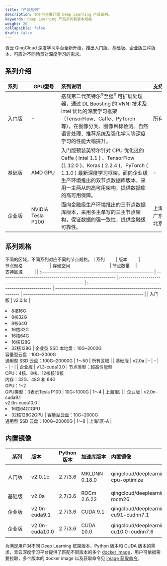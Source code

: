 ```yaml
---
title: "产品系列"
description: 本小节主要介绍 Deep Learning 产品系列。 
keywords: Deep Learning 产品系列和版本规格 
weight: 20
collapsible: false
draft: false
---
```


青云 QingCloud 深度学习平台全新升级，推出入门版、基础版、企业版三种版本，可应对不同场景对深度学习的需求。

## 系列介绍

| <span style="display:inline-block;width:60px">系列</span> | <span style="display:inline-block;width:80px">GPU型号</span> | <span style="display:inline-block;width:280px">系列说明</span> | <span style="display:inline-block;width:80px">支持区域</span> |
| :-------------------------------------------------------- | ------------------------------------------------------------ | :----------------------------------------------------------- | :----------------------------------------------------------- |
| 入门版                                                    | -                                                            | 搭载第二代英特尔<sup>®</sup>至强<sup>®</sup> 可扩展处理器，通过 DL Boosting 的 VNNI 技术及 Intel 优化的深度学习框架（TensorFlow、Caffe、PyTorch 等），在图像分类、图像目标检测、自然语言处理、推荐系统及强化学习等深度学习的性能大幅提升。 | 所有区域                                                     |
| 基础版                                                    | AMD GPU                                                      | 入门版预装英特尔针对 CPU 优化过的 Caffe ( Intel 1.1 ) 、TensorFlow (1.12.0 )、Keras ( 2.2.4 )、PyTorch ( 1.1.0 ) 最新深度学习框架。面向企业级生产环境推出的双节点数据库版本，采用一主两从的高可用架构，提供数据库的高可用保障。 | -                                                            |
| 企业版                                                    | NVIDIA Tesla P100                                            | 面向金融级生产环境推出的三节点数据库版本，采用多主单写的三主节点架构，保证数据的强一致性，提供金融级可靠性。 | 上海1区、广东2区、北京3区                                    |


## 系列规格

不同的区域，不同系列对应不同的节点规格。
| <span style="display:inline-block;width:60px">系列</span> | <span style="display:inline-block;width:60px">版本</span> | <span style="display:inline-block;width:140px">节点规格</span> | <span style="display:inline-block;width:180px">存储空间</span> | <span style="display:inline-block;width:70px">节点数量</span> | <span style="display:inline-block;width:90px">支持区域</span> |
| :-------------------------------------------------------- | --------------------------------------------------------- | :----------------------------------------------------------- | :----------------------------------------------------------- | ------------------------------------------------------------ | ------------------------------------------------------------ |
| 入门版                                                    | v2.0.1c                                                   | <li>8核16G <li>8核32G <li> 8核64G <li> 16核32G <li> 16核64G<li> 16核128G <li> 32核128G | 企业型 SSD 本地盘：10G~2000G<br />容量型云盘：10G~2000G<br />通用型 SSD 云盘：100G~20000G | 1～50                                                        | 所有区域                                                     |
| 基础版                                                    | v2.0a                                                     | -                                                            | -                                                            | -                                                            | -                                                            |
| 企业版                                                    | v1.3-cuda10.0                                             | 节点类型：超高性能型<br />CPU：4核、8核、12核核16核<br />内存：32G、48G 和 64G<br />GPU：1~2<br />GPU类型：0表示Tesla P100 | 10G~1000G                                                    | 1～4                                                         | 上海1区                                                      |
| 企业版                                                    | v2.0n-cuda9.1<br />v2.0n-cuda10.0                         | <li>16核64G1GPU<li>32核128G2GPU                              | 容量型云盘：10G~2000G<br />通用型 SSD 云盘：100G~20000G      | 1～8                                                         | 上海1区-A                                                    |

## 内置镜像

| <span style="display:inline-block;width:60px">系列</span> | 版本           | Python 版本 | <span style="display:inline-block;width:80px">加速库版本</span> | <span style="display:inline-block;width:200px">内置镜像</span> | <span style="display:inline-block;width:200px">描述</span> |
| --------------------------------------------------------- | :------------- | :---------: | :----------------------------------------------------------- | :----------------------------------------------------------- | :--------------------------------------------------------- |
| 入门版                                                    | v2.0.1c        |   2.7/3.6   | MKLDNN 0.18.0                                                | qingcloud/deeplearning:1.1-cpu-optimize                      | Intel CPU 优化，AVX/AVX2 指令集和 MKLDNN 库加速            |
| 基础版                                                    | v2.0a          |   2.7/3.6   | ROCm 2.6.22                                                  | qingcloud/deeplearning:1.1-rocm26                            | GPU 训练，ROCm 加速                                        |
| 企业版                                                    | v2.0n-cuda9.1  |   2.7/3.6   | CUDA 9.1                                                     | qingcloud/deeplearning:1.1-cu91-cudnn7.1                     | GPU 训练，CUDA 9.1 和 cuDNN 7.1 加速                       |
| 企业版                                                    | v2.0n-cuda10.0 |   2.7/3.6   | CUDA 10.0                                                    | qingcloud/deeplearning:1.1-cu10.0-cudnn7.6                   | GPU 训练，CUDA 10.0 和 cuDNN 7.6 加速                      |

为满足用户对不同 Deep Learning 框架版本、Python 版本和 CUDA 版本的需求，青云深度学习平台提供了匹配不同版本的多个 [docker image](https://hub.docker.com/u/qingcloud/)，用户可依据需要拉取，多个版本的 docker image 以及获取命令见 [image 获取命令](#docker_images_pulls)。

